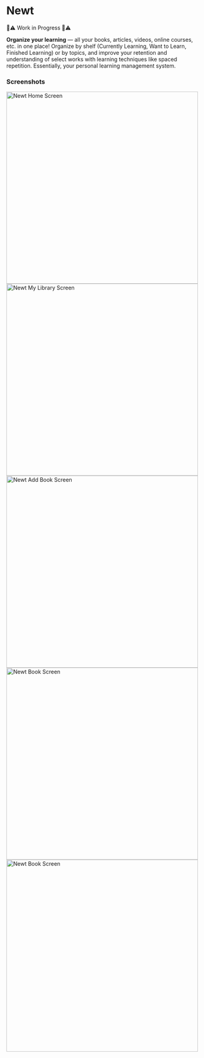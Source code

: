 # Newt

:construction::warning: Work in Progress :construction::warning:

**Organize your learning** &mdash; all your books, articles, videos, online courses, etc. in one place! Organize by shelf (Currently Learning, Want to Learn, Finished Learning) or by topics, and improve your retention and understanding of select works with learning techniques like spaced repetition. Essentially, your personal learning management system.

### Screenshots

<div style="display: inline; margin: 0 auto;">
<img src="https://github.com/newt-learning/newt-app/blob/master/assets/screenshots/home_screen.PNG" alt="Newt Home Screen" height="500" />
<img src="https://github.com/newt-learning/newt-app/blob/master/assets/screenshots/my_library_screen.png" alt="Newt My Library Screen" height="500" />
<img src="https://github.com/newt-learning/newt-app/blob/master/assets/screenshots/add_book_screen.png" alt="Newt Add Book Screen" height="500" />
<img src="https://github.com/newt-learning/newt-app/blob/master/assets/screenshots/book_screen.png" alt="Newt Book Screen" height="500" />
<img src="https://github.com/newt-learning/newt-app/blob/master/assets/screenshots/video_screen.png" alt="Newt Book Screen" height="500" />
</div>
